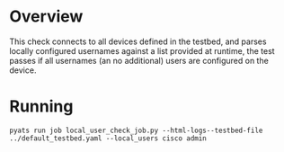 # Overview

This check connects to all devices defined in the testbed, and parses locally configured
usernames against a list provided at runtime, the test passes if all usernames (an no additional)
users are configured on the device.

# Running

```
pyats run job local_user_check_job.py --html-logs--testbed-file ../default_testbed.yaml --local_users cisco admin
```
